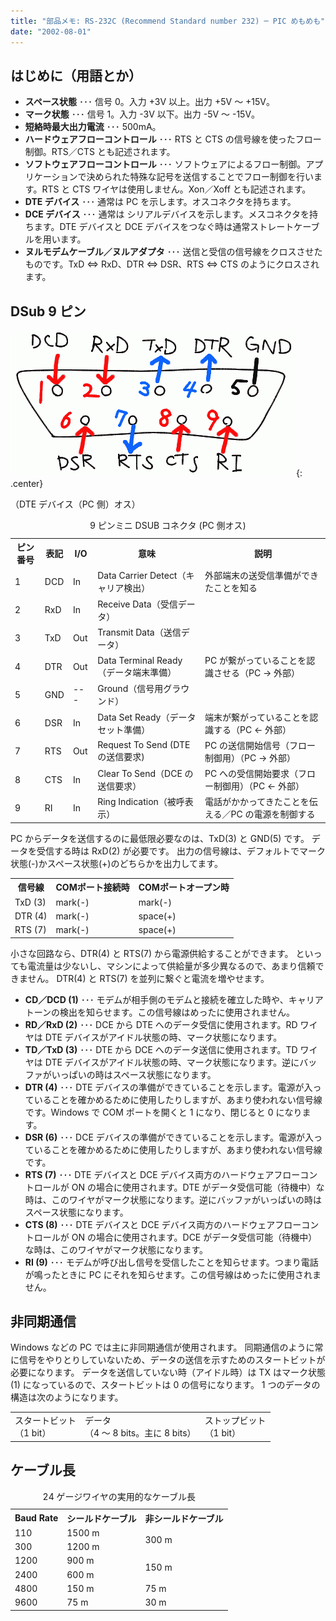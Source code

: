 ```yaml
---
title: "部品メモ: RS-232C (Recommend Standard number 232) ─ PIC めもめも"
date: "2002-08-01"
---
```



はじめに（用語とか）
----

- **スペース状態** ･･･ 信号 0。入力 +3V 以上。出力 +5V ～ +15V。
- **マーク状態** ･･･ 信号 1。入力 -3V 以下。出力 -5V ～ -15V。
- **短絡時最大出力電流** ･･･ 500mA。
- **ハードウェアフローコントロール** ･･･ RTS と CTS の信号線を使ったフロー制御。RTS／CTS とも記述されます。
- **ソフトウェアフローコントロール** ･･･ ソフトウェアによるフロー制御。アプリケーションで決められた特殊な記号を送信することでフロー制御を行います。RTS と CTS ワイヤは使用しません。Xon／Xoff とも記述されます。
- **DTE デバイス** ･･･ 通常は PC を示します。オスコネクタを持ちます。
- **DCE デバイス** ･･･ 通常は シリアルデバイスを示します。メスコネクタを持ちます。DTE デバイスと DCE デバイスをつなぐ時は通常ストレートケーブルを用います。
- **ヌルモデムケーブル／ヌルアダプタ** ･･･ 送信と受信の信号線をクロスさせたものです。TxD ⇔ RxD、DTR ⇔ DSR、RTS ⇔ CTS のようにクロスされます。


DSub 9 ピン
----

![dsub9pin.png](./dsub9pin.png){: .center}

（DTE デバイス（PC 側）オス）

<TABLE align="center">
	<CAPTION>9 ピンミニ DSUB コネクタ (PC 側オス)</CAPTION>
	<TR>
		<TH>ピン番号</TH><TH>表記</TH><TH>I/O</TH><TH>意味</TH><TH>説明</TH>
	</TR>
	<TR>
		<TD class="namec">1</TD>
		<TD class="namec2">DCD</TD>
		<TD class="c">In</TD>
		<TD>Data Carrier Detect（キャリア検出）</TD>
		<TD>外部端末の送受信準備ができたことを知る</TD>
	</TR>
	<TR>
		<TD class="namec">2</TD>
		<TD class="namec2">RxD</TD>
		<TD class="c">In</TD>
		<TD>Receive Data（受信データ）</TD>
		<TD>&nbsp;</TD>
	</TR>
	<TR>
		<TD class="namec">3</TD>
		<TD class="namec2">TxD</TD>
		<TD class="c">Out</TD>
		<TD>Transmit Data（送信データ）</TD>
		<TD>&nbsp;</TD>
	</TR>
	<TR>
		<TD class="namec">4</TD>
		<TD class="namec2">DTR</TD>
		<TD class="c">Out</TD>
		<TD>Data Terminal Ready（データ端末準備）</TD>
		<TD>PC が繋がっていることを認識させる（PC → 外部）</TD>
	</TR>
	<TR>
		<TD class="namec">5</TD>
		<TD class="namec2">GND</TD>
		<TD class="c">---</TD>
		<TD>Ground（信号用グラウンド）</TD>
		<TD>&nbsp;</TD>
	</TR>
	<TR>
		<TD class="namec">6</TD>
		<TD class="namec2">DSR</TD>
		<TD class="c">In</TD>
		<TD>Data Set Ready（データセット準備）</TD>
		<TD>端末が繋がっていることを認識する（PC ← 外部）</TD>
	</TR>
	<TR>
		<TD class="namec">7</TD>
		<TD class="namec2">RTS</TD>
		<TD class="c">Out</TD>
		<TD>Request To Send (DTE の送信要求)</TD>
		<TD>PC の送信開始信号（フロー制御用）（PC → 外部）</TD>
	</TR>
	<TR>
		<TD class="namec">8</TD>
		<TD class="namec2">CTS</TD>
		<TD class="c">In</TD>
		<TD>Clear To Send（DCE の送信要求）</TD>
		<TD>PC への受信開始要求（フロー制御用）（PC ← 外部）</TD>
	</TR>
	<TR>
		<TD class="namec">9</TD>
		<TD class="namec2">RI</TD>
		<TD class="c">In</TD>
		<TD>Ring Indication（被呼表示）</TD>
		<TD>電話がかかってきたことを伝える／PC の電源を制御する</TD>
	</TR>
</TABLE>

PC からデータを送信するのに最低限必要なのは、TxD(3) と GND(5) です。
データを受信する時は RxD(2) が必要です。
出力の信号線は、デフォルトでマーク状態(-)かスペース状態(+)のどちらかを出力してます。

<TABLE align="center">
	<TR>
		<TH>信号線</TH><TH>COMポート接続時</TH><TH>COMポートオープン時</TH>
	</TR>
	<TR>
		<TD class="namec">TxD (3)</TD><TD>mark(-)</TD><TD>mark(-)</TD>
	</TR>
	<TR>
		<TD class="namec">DTR (4)</TD><TD>mark(-)</TD><TD>space(+)</TD>
	</TR>
	<TR>
		<TD class="namec">RTS (7)</TD><TD>mark(-)</TD><TD>space(+)</TD>
	</TR>
</TABLE>

小さな回路なら、DTR(4) と RTS(7) から電源供給することができます。
といっても電流量は少ないし、マシンによって供給量が多少異なるので、あまり信頼できません。
DTR(4) と RTS(7) を並列に繋ぐと電流を増やせます。

- **CD／DCD (1)** ･･･ モデムが相手側のモデムと接続を確立した時や、キャリアトーンの検出を知らせます。この信号線はめったに使用されません。
- **RD／RxD (2)** ･･･ DCE から DTE へのデータ受信に使用されます。RD ワイヤは DTE デバイスがアイドル状態の時、マーク状態になります。
- **TD／TxD (3)** ･･･ DTE から DCE へのデータ送信に使用されます。TD ワイヤは DTE デバイスがアイドル状態の時、マーク状態になります。逆にバッファがいっぱいの時はスペース状態になります。
- **DTR (4)** ･･･ DTE デバイスの準備ができていることを示します。電源が入っていることを確かめるために使用したりしますが、あまり使われない信号線です。Windows で COM ポートを開くと 1 になり、閉じると 0 になります。
- **DSR (6)** ･･･ DCE デバイスの準備ができていることを示します。電源が入っていることを確かめるために使用したりしますが、あまり使われない信号線です。
- **RTS (7)** ･･･ DTE デバイスと DCE デバイス両方のハードウェアフローコントロールが ON の場合に使用されます。DTE がデータ受信可能（待機中）な時は、このワイヤがマーク状態になります。逆にバッファがいっぱいの時はスペース状態になります。
- **CTS (8)** ･･･ DTE デバイスと DCE デバイス両方のハードウェアフローコントロールが ON の場合に使用されます。DCE がデータ受信可能（待機中）な時は、このワイヤがマーク状態になります。
- **RI (9)** ･･･ モデムが呼び出し信号を受信したことを知らせます。つまり電話が鳴ったときに PC にそれを知らせます。この信号線はめったに使用されません。



非同期通信
----

Windows などの PC では主に非同期通信が使用されます。
同期通信のように常に信号をやりとりしていないため、データの送信を示すためのスタートビットが必要になります。
データを送信していない時（アイドル時）は TX はマーク状態 (1) になっているので、スタートビットは 0 の信号になります。
1 つのデータの構造は次のようになります。

<TABLE align="center">
	<TR>
		<TD class="c">スタートビット<BR>（1 bit）</TD>
		<TD class="c">データ<BR>（4 ～ 8 bits。主に 8 bits）</TD>
		<TD class="c">ストップビット<BR>（1 bit）</TD>
	</TR>
</TABLE>


ケーブル長
----

<TABLE align="center">
	<CAPTION>24 ゲージワイヤの実用的なケーブル長</CAPTION>
	<TR>
		<TH>Baud Rate</TH>
		<TH>シールドケーブル</TH><TH>非シールドケーブル</TH>
	</TR>
	<TR class="r">
		<TD class="namec">110</TD><TD>1500 m</TD><TD rowspan="2">300 m</TD>
	</TR>
	<TR class="r">
		<TD class="namec">300</TD><TD>1200 m</TD>
	</TR>
	<TR class="r">
		<TD class="namec">1200</TD><TD>900 m</TD><TD rowspan="2">150 m</TD>
	</TR>
	<TR class="r">
		<TD class="namec">2400</TD><TD>600 m</TD>
	</TR>
	<TR class="r">
		<TD class="namec">4800</TD><TD>150 m</TD><TD>75 m</TD>
	</TR>
	<TR class="r">
		<TD class="namec">9600</TD><TD>75 m</TD><TD>30 m</TD>
	</TR>
</TABLE>


